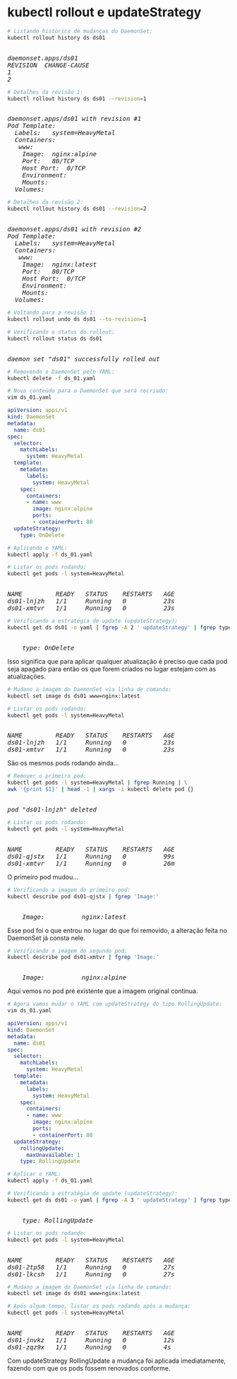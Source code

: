 # kubectl rollout e updateStrategy


```bash
# Listando histórico de mudanças do DaemonSet:
kubectl rollout history ds ds01
```

<pre><i>
daemonset.apps/ds01 
REVISION  CHANGE-CAUSE
1         <none>
2         <none>
</i></pre>



```bash
# Detalhes da revisão 1:
kubectl rollout history ds ds01 --revision=1
```

<pre><i>
daemonset.apps/ds01 with revision #1
Pod Template:
  Labels:	system=HeavyMetal
  Containers:
   www:
    Image:	nginx:alpine
    Port:	80/TCP
    Host Port:	0/TCP
    Environment:	<none>
    Mounts:	<none>
  Volumes:	<none>
</i></pre>



```bash
# Detalhes da revisão 2:
kubectl rollout history ds ds01 --revision=2
```

<pre><i>
daemonset.apps/ds01 with revision #2
Pod Template:
  Labels:	system=HeavyMetal
  Containers:
   www:
    Image:	nginx:latest
    Port:	80/TCP
    Host Port:	0/TCP
    Environment:	<none>
    Mounts:	<none>
  Volumes:	<none>
</i></pre>



```bash
# Voltando para a revisão 1:
kubectl rollout undo ds ds01 --to-revision=1
```



```bash
# Verificando o status do rollout:
kubectl rollout status ds ds01
```

<pre><i>
daemon set "ds01" successfully rolled out
</i></pre>



```bash
# Removendo o DaemonSet pelo YAML:
kubectl delete -f ds_01.yaml
```


```bash
# Novo conteúdo para o DaemonSet que será recriado:
vim ds_01.yaml
```

```yaml
apiVersion: apps/v1
kind: DaemonSet
metadata:
  name: ds01
spec:
  selector:
    matchLabels:
      system: HeavyMetal
  template:
    metadata:
      labels:
        system: HeavyMetal
    spec:
      containers:
      - name: www
        image: nginx:alpine
        ports:
        - containerPort: 80
  updateStrategy:
    type: OnDelete
```

```bash
# Aplicando o YAML:
kubectl apply -f ds_01.yaml
```

```bash
# Listar os pods rodando:
kubectl get pods -l system=HeavyMetal
```

<pre><i>
NAME         READY   STATUS    RESTARTS   AGE
ds01-lnjzh   1/1     Running   0          23s
ds01-xmtvr   1/1     Running   0          23s
</i></pre>



```bash
# Verificando a estratégia de update (updateStrategy):
kubectl get ds ds01 -o yaml | fgrep -A 2 ' updateStrategy' | fgrep type
```

<pre><i>
    type: OnDelete
</i></pre>

Isso significa que para aplicar qualquer atualização é preciso que cada pod seja apagado para então os que forem criados no lugar estejam com as atualizações.



```bash
# Mudano a imagem do DaemonSet via linha de comando:
kubectl set image ds ds01 www=nginx:latest
```



```bash
# Listar os pods rodando:
kubectl get pods -l system=HeavyMetal
```

<pre><i>
NAME         READY   STATUS    RESTARTS   AGE
ds01-lnjzh   1/1     Running   0          23s
ds01-xmtvr   1/1     Running   0          23s
</i></pre>

São os mesmos pods rodando ainda...



```bash
# Remover o primeiro pod:
kubectl get pods -l system=HeavyMetal | fgrep Running | \
awk '{print $1}' | head -1 | xargs -i kubectl delete pod {}
```

<pre><i>
pod "ds01-lnjzh" deleted
</i></pre>



```bash
# Listar os pods rodando:
kubectl get pods -l system=HeavyMetal
```

<pre><i>
NAME         READY   STATUS    RESTARTS   AGE
ds01-qjstx   1/1     Running   0          99s
ds01-xmtvr   1/1     Running   0          26m
</i></pre>

O primeiro pod mudou...



```bash
# Verificando a imagem do primeiro pod:
kubectl describe pod ds01-qjstx | fgrep 'Image:'
```

<pre><i>
    Image:          nginx:latest
</i></pre>

Esse pod foi o que entrou no lugar do que foi removido, a alteração feita no DaemonSet já consta nele.



```bash
# Verificando a imagem do segundo pod:
kubectl describe pod ds01-xmtvr | fgrep 'Image:'
```

<pre><i>
    Image:          nginx:alpine
</i></pre>

Aqui vemos no pod pré existente que a imagem original continua.




```bash
# Agora vamos mudar o YAML com updateStrategy do tipo RollingUpdate:
vim ds_01.yaml
```

```yaml
apiVersion: apps/v1
kind: DaemonSet
metadata:
  name: ds01
spec:
  selector:
    matchLabels:
      system: HeavyMetal
  template:
    metadata:
      labels:
        system: HeavyMetal
    spec:
      containers:
      - name: www
        image: nginx:alpine
        ports:
        - containerPort: 80
  updateStrategy:
    rollingUpdate:
      maxUnavailable: 1
    type: RollingUpdate
```



```bash
# Aplicar o YAML:
kubectl apply -f ds_01.yaml
```



```bash
# Verificando a estratégia de update (updateStrategy):
kubectl get ds ds01 -o yaml | fgrep -A 3 ' updateStrategy' | fgrep type
```

<pre><i>
    type: RollingUpdate
</i></pre>



```bash
# Listar os pods rodando:
kubectl get pods -l system=HeavyMetal
```

<pre><i>
NAME         READY   STATUS    RESTARTS   AGE
ds01-2tp58   1/1     Running   0          27s
ds01-lkcsh   1/1     Running   0          27s
</i></pre>



```bash
# Mudano a imagem do DaemonSet via linha de comando:
kubectl set image ds ds01 www=nginx:latest
```


```bash
# Após algum tempo, listar os pods rodando após a mudança:
kubectl get pods -l system=HeavyMetal
```

<pre><i>
NAME         READY   STATUS    RESTARTS   AGE
ds01-jnvkz   1/1     Running   0          12s
ds01-zqz9x   1/1     Running   0          4s
</i></pre>

Com updateStrategy RollingUpdate a mudança foi aplicada imediatamente, fazendo com que os pods fossem renovados conforme.